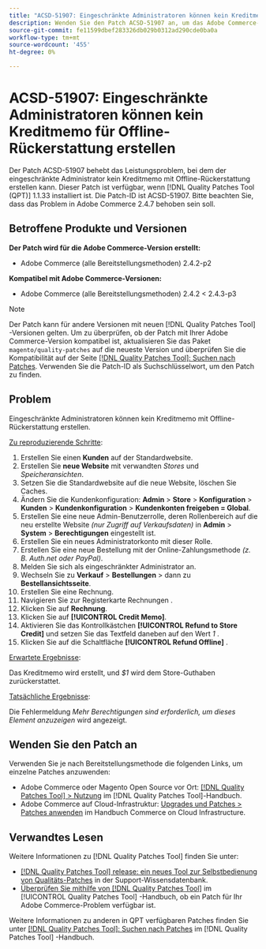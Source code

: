 ```yaml
---
title: "ACSD-51907: Eingeschränkte Administratoren können kein Kreditmemo zur Offline-Rückerstattung erstellen."
description: Wenden Sie den Patch ACSD-51907 an, um das Adobe Commerce-Problem zu beheben, bei dem der eingeschränkte Administratorbenutzer kein Kreditmemo mit einer Offline-Rückerstattung erstellen kann.
source-git-commit: fe11599dbef283326db029b0312ad290cde0ba0a
workflow-type: tm+mt
source-wordcount: '455'
ht-degree: 0%

---
```


# ACSD-51907: Eingeschränkte Administratoren können kein Kreditmemo für Offline-Rückerstattung erstellen

Der Patch ACSD-51907 behebt das Leistungsproblem, bei dem der eingeschränkte Administrator kein Kreditmemo mit Offline-Rückerstattung erstellen kann. Dieser Patch ist verfügbar, wenn [!DNL Quality Patches Tool (QPT)] 1.1.33 installiert ist. Die Patch-ID ist ACSD-51907. Bitte beachten Sie, dass das Problem in Adobe Commerce 2.4.7 behoben sein soll.

## Betroffene Produkte und Versionen

**Der Patch wird für die Adobe Commerce-Version erstellt:**

* Adobe Commerce (alle Bereitstellungsmethoden) 2.4.2-p2

**Kompatibel mit Adobe Commerce-Versionen:**

* Adobe Commerce (alle Bereitstellungsmethoden) 2.4.2 &lt; 2.4.3-p3

>[!NOTE]
>
>Der Patch kann für andere Versionen mit neuen [!DNL Quality Patches Tool] -Versionen gelten. Um zu überprüfen, ob der Patch mit Ihrer Adobe Commerce-Version kompatibel ist, aktualisieren Sie das Paket `magento/quality-patches` auf die neueste Version und überprüfen Sie die Kompatibilität auf der Seite [[!DNL Quality Patches Tool]: Suchen nach Patches](https://experienceleague.adobe.com/tools/commerce-quality-patches/index.html). Verwenden Sie die Patch-ID als Suchschlüsselwort, um den Patch zu finden.

## Problem

Eingeschränkte Administratoren können kein Kreditmemo mit Offline-Rückerstattung erstellen.

<u>Zu reproduzierende Schritte</u>:

1. Erstellen Sie einen **Kunden** auf der Standardwebsite.
1. Erstellen Sie **neue Website** mit verwandten *Stores* und *Speicheransichten*.
1. Setzen Sie die Standardwebsite auf die neue Website, löschen Sie Caches.
1. Ändern Sie die Kundenkonfiguration: **Admin** > **Store** > **Konfiguration** > **Kunden** > **Kundenkonfiguration** > **Kundenkonten freigeben = Global**.
1. Erstellen Sie eine neue Admin-Benutzerrolle, deren Rollenbereich auf die neu erstellte Website *(nur Zugriff auf Verkaufsdaten)* in **Admin** > **System** > **Berechtigungen** eingestellt ist.
1. Erstellen Sie ein neues Administratorkonto mit dieser Rolle.
1. Erstellen Sie eine neue Bestellung mit der Online-Zahlungsmethode *(z. B. Auth.net oder PayPal)*.
1. Melden Sie sich als eingeschränkter Administrator an.
1. Wechseln Sie zu **Verkauf** > **Bestellungen** > dann zu **Bestellansichtsseite**.
1. Erstellen Sie eine Rechnung.
1. Navigieren Sie zur Registerkarte Rechnungen .
1. Klicken Sie auf **Rechnung**.
1. Klicken Sie auf **[!UICONTROL Credit Memo]**.
1. Aktivieren Sie das Kontrollkästchen **[!UICONTROL Refund to Store Credit]** und setzen Sie das Textfeld daneben auf den Wert *1* .
1. Klicken Sie auf die Schaltfläche **[!UICONTROL Refund Offline]** .

<u>Erwartete Ergebnisse</u>:

Das Kreditmemo wird erstellt, und *$1* wird dem Store-Guthaben zurückerstattet.

<u>Tatsächliche Ergebnisse</u>:

Die Fehlermeldung *Mehr Berechtigungen sind erforderlich, um dieses Element anzuzeigen* wird angezeigt.

## Wenden Sie den Patch an

Verwenden Sie je nach Bereitstellungsmethode die folgenden Links, um einzelne Patches anzuwenden:

* Adobe Commerce oder Magento Open Source vor Ort: [[!DNL Quality Patches Tool] > Nutzung](/help/tools/quality-patches-tool/usage.md) im [!DNL Quality Patches Tool]-Handbuch.
* Adobe Commerce auf Cloud-Infrastruktur: [Upgrades und Patches > Patches anwenden](https://experienceleague.adobe.com/docs/commerce-cloud-service/user-guide/develop/upgrade/apply-patches.html) im Handbuch Commerce on Cloud Infrastructure.

## Verwandtes Lesen

Weitere Informationen zu [!DNL Quality Patches Tool] finden Sie unter:

* [[!DNL Quality Patches Tool] release: ein neues Tool zur Selbstbedienung von Qualitäts-Patches](https://experienceleague.adobe.com/en/docs/commerce-knowledge-base/kb/announcements/commerce-announcements/magento-quality-patches-released-new-tool-to-self-serve-quality-patches) in der Support-Wissensdatenbank.
* [Überprüfen Sie mithilfe von  [!DNL Quality Patches Tool]](/help/tools/quality-patches-tool/patches-available-in-qpt/check-patch-for-magento-issue-with-magento-quality-patches.md) im [!UICONTROL Quality Patches Tool] -Handbuch, ob ein Patch für Ihr Adobe Commerce-Problem verfügbar ist.


Weitere Informationen zu anderen in QPT verfügbaren Patches finden Sie unter [[!DNL Quality Patches Tool]: Suchen nach Patches](https://experienceleague.adobe.com/tools/commerce-quality-patches/index.html) im [!DNL Quality Patches Tool] -Handbuch.
